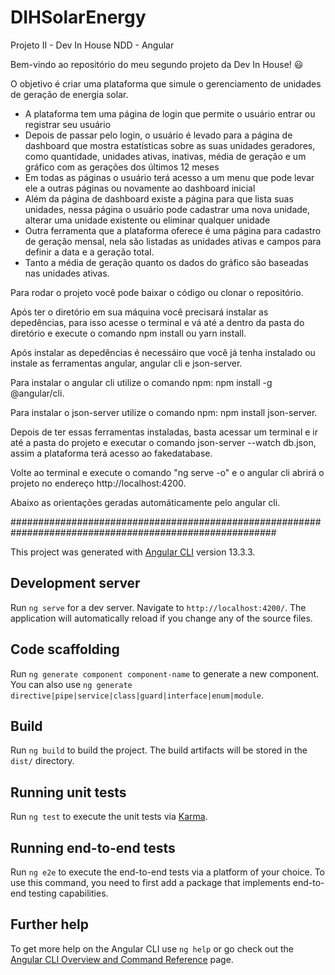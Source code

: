 # DIHSolarEnergy

Projeto II - Dev In House NDD - Angular

Bem-vindo ao repositório do meu segundo projeto da Dev In House! 😃

O objetivo é criar uma plataforma que simule o gerenciamento de unidades de geração de energia solar.

* A plataforma tem uma página de login que permite o usuário entrar ou registrar seu usuário
* Depois de passar pelo login, o usuário é levado para a página de dashboard que mostra estatísticas sobre as suas unidades geradores, como quantidade,
  unidades ativas, inativas, média de geração e um gráfico com as gerações dos últimos 12 meses
* Em todas as páginas o usuário terá acesso a um menu que pode levar ele a outras páginas ou novamente ao dashboard inicial
* Além da página de dashboard existe a página para que lista suas unidades, nessa página o usuário pode cadastrar uma nova unidade, alterar uma unidade existente ou
  eliminar qualquer unidade
* Outra ferramenta que a plataforma oferece é uma página para cadastro de geração mensal, nela são listadas as unidades ativas e campos para definir a data e a
  geração total.
* Tanto a média de geração quanto os dados do gráfico são baseadas nas unidades ativas.

Para rodar o projeto você pode baixar o código ou clonar o repositório.

Após ter o diretório em sua máquina você precisará instalar as depedências, para isso acesse o terminal e vá até a dentro da pasta do diretório e execute o comando
npm install ou yarn install.

Após instalar as depedências é necessáiro que você já tenha instalado ou instale as ferramentas angular, angular cli e json-server.

Para instalar o angular cli utilize o comando npm: npm install -g @angular/cli.

Para instalar o json-server utilize o comando npm: npm install json-server.

Depois de ter essas ferramentas instaladas, basta acessar um terminal e ir até a pasta do projeto e executar o comando json-server --watch db.json, assim a plataforma terá acesso ao fakedatabase.

Volte ao terminal e execute o comando "ng serve -o" e o angular cli abrirá o projeto
no endereço http://localhost:4200.

Abaixo as orientações geradas automáticamente pelo angular cli.

########################################################################################################

This project was generated with [Angular CLI](https://github.com/angular/angular-cli) version 13.3.3.

## Development server

Run `ng serve` for a dev server. Navigate to `http://localhost:4200/`. The application will automatically reload if you change any of the source files.

## Code scaffolding

Run `ng generate component component-name` to generate a new component. You can also use `ng generate directive|pipe|service|class|guard|interface|enum|module`.

## Build

Run `ng build` to build the project. The build artifacts will be stored in the `dist/` directory.

## Running unit tests

Run `ng test` to execute the unit tests via [Karma](https://karma-runner.github.io).

## Running end-to-end tests

Run `ng e2e` to execute the end-to-end tests via a platform of your choice. To use this command, you need to first add a package that implements end-to-end testing capabilities.

## Further help

To get more help on the Angular CLI use `ng help` or go check out the [Angular CLI Overview and Command Reference](https://angular.io/cli) page.
